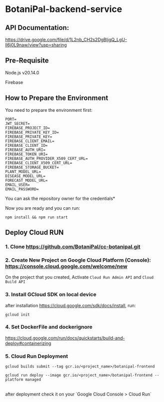 # **BotaniPal-backend-service**

## **API Documentation:**

https://drive.google.com/file/d/1L2nb_CH2s2DgBIjgQ_LgU-ll6j0L9naw/view?usp=sharing

## **Pre-Requisite**

Node.js v20.14.0

Firebase

## **How to Prepare the Environment**

You need to prepare the environment first:

    PORT=
    JWT_SECRET=
    FIREBASE_PROJECT_ID=
    FIREBASE_PRIVATE_KEY_ID=
    FIREBASE_PRIVATE_KEY=
    FIREBASE_CLIENT_EMAIL=
    FIREBASE_CLIENT_ID=
    FIREBASE_AUTH_URI=
    FIREBASE_TOKEN_URI=
    FIREBASE_AUTH_PROVIDER_X509_CERT_URL=
    FIREBASE_CLIENT_X509_CERT_URL=
    FIREBASE_STORAGE_BUCKET=
    PLANT_MODEL_URL=
    DISEASE_MODEL_URL=
    FORECAST_MODEL_URL=
    EMAIL_USER=
    EMAIL_PASSWORD=

You can ask the repository owner for the credentials*

Now you are ready and you can run: 

    npm install && npm run start


## Deploy Cloud RUN
### 1. Clone https://github.com/BotaniPal/cc-botanipal.git
### 2. Create New Project on Google Cloud Platform (Console): https://console.cloud.google.com/welcome/new
On the project that you created, Activate `Cloud Run Admin API` and `Cloud Build API`
### 3. Install GCloud SDK on local device
after installation https://cloud.google.com/sdk/docs/install, run:
```
gcloud init
```
### 4. Set DockerFile and dockerignore
https://cloud.google.com/run/docs/quickstarts/build-and-deploy#containerizing
### 5. Cloud Run Deployment
```
gcloud builds submit --tag gcr.io/<project_name>/botanipal-frontend
```
```
gcloud run deploy --image gcr.io/<project_name>/botanipal-frontend --platform managed
```
<br/>
after deployment check it on your `Google Cloud Console > Cloud Run`
<br/><br/><br/>
